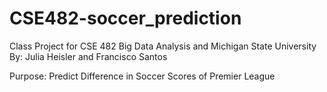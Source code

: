 # CSE482-soccer_prediction

Class Project for CSE 482 Big Data Analysis and Michigan State University
By: Julia Heisler and Francisco Santos

Purpose: Predict Difference in Soccer Scores of Premier League
